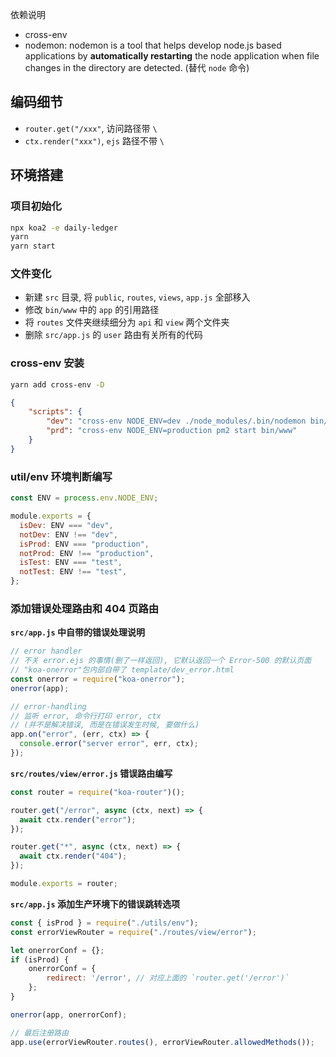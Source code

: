 依赖说明

- cross-env
- nodemon: nodemon is a tool that helps develop node.js based applications by **automatically restarting** the node application when file changes in the directory are detected. (替代 `node` 命令)

## 编码细节

- `router.get("/xxx"`, 访问路径带 `\`
- `ctx.render("xxx")`, `ejs` 路径不带 `\`

## 环境搭建

### 项目初始化

```bash
npx koa2 -e daily-ledger
yarn
yarn start
```

### 文件变化

- 新建 `src` 目录, 将 `public`, `routes`, `views`, `app.js` 全部移入
- 修改 `bin/www` 中的 `app` 的引用路径
- 将 `routes` 文件夹继续细分为 `api` 和 `view` 两个文件夹
- 删除 `src/app.js` 的 `user` 路由有关所有的代码

### cross-env 安装

```bash
yarn add cross-env -D
```

```json
{
    "scripts": {
        "dev": "cross-env NODE_ENV=dev ./node_modules/.bin/nodemon bin/www",
        "prd": "cross-env NODE_ENV=production pm2 start bin/www"
    }
}
```

### util/env 环境判断编写

```js
const ENV = process.env.NODE_ENV;

module.exports = {
  isDev: ENV === "dev",
  notDev: ENV !== "dev",
  isProd: ENV === "production",
  notProd: ENV !== "production",
  isTest: ENV === "test",
  notTest: ENV !== "test",
};
```

### 添加错误处理路由和 404 页路由

**`src/app.js` 中自带的错误处理说明**

```js
// error handler
// 不关 error.ejs 的事情(删了一样返回), 它默认返回一个 Error-500 的默认页面
// "koa-onerror"包内部自带了 template/dev_error.html
const onerror = require("koa-onerror");
onerror(app); 

// error-handling
// 监听 error, 命令行打印 error, ctx
// (并不是解决错误, 而是在错误发生时候, 要做什么)
app.on("error", (err, ctx) => {
  console.error("server error", err, ctx);
});
```

**`src/routes/view/error.js` 错误路由编写**

```js
const router = require("koa-router")();

router.get("/error", async (ctx, next) => {
  await ctx.render("error");
});

router.get("*", async (ctx, next) => {
  await ctx.render("404");
});

module.exports = router;
```

**`src/app.js` 添加生产环境下的错误跳转选项**

```js
const { isProd } = require("./utils/env");
const errorViewRouter = require("./routes/view/error");

let onerrorConf = {};
if (isProd) {
    onerrorConf = {
        redirect: '/error', // 对应上面的 `router.get('/error')`
    };
}

onerror(app, onerrorConf);

// 最后注册路由
app.use(errorViewRouter.routes(), errorViewRouter.allowedMethods());
```

